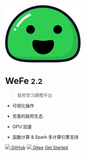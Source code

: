 <!-- 封面 -->

![logo](_media/icon.svg)

# WeFe <small>2.2</small>

> 联邦学习建模平台

- 可视化操作
- 完善的联邦生态

- GPU 加速
- 函数计算 & Spark 多计算引擎支持

[<img src="https://github.githubassets.com/favicons/favicon.png" style="width:14px"/> GitHub](https://github.com/tianmiantech/WeFe)
[<img src="https://gitee.com/favicon.ico" style="width:14px"/> Gitee](https://gitee.com/tianmiantech/WeFe)
[Get Started](#WeFe)